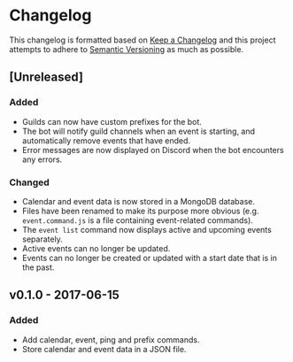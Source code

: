 # Changelog

This changelog is formatted based on [Keep a Changelog](http://keepachangelog.com/) and this project attempts to adhere to [Semantic Versioning](http://semver.org) as much as possible.

## [Unreleased]

### Added

- Guilds can now have custom prefixes for the bot.
- The bot will notify guild channels when an event is starting, and automatically remove events that have ended.
- Error messages are now displayed on Discord when the bot encounters any errors.

### Changed

- Calendar and event data is now stored in a MongoDB database.
- Files have been renamed to make its purpose more obvious (e.g. `event.command.js` is a file containing event-related commands).
- The `event list` command now displays active and upcoming events separately.
- Active events can no longer be updated.
- Events can no longer be created or updated with a start date that is in the past.

## v0.1.0 - 2017-06-15

### Added

- Add calendar, event, ping and prefix commands.
- Store calendar and event data in a JSON file.